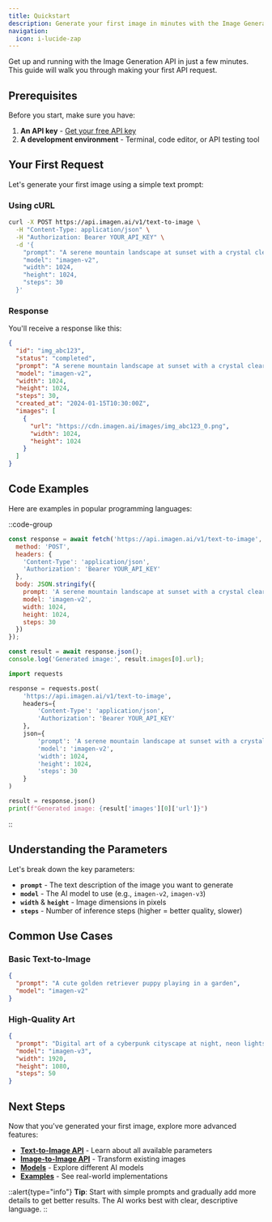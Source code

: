 ```yaml
---
title: Quickstart
description: Generate your first image in minutes with the Image Generation API.
navigation:
  icon: i-lucide-zap
---
```


Get up and running with the Image Generation API in just a few minutes. This guide will walk you through making your first API request.

## Prerequisites

Before you start, make sure you have:

1. **An API key** - [Get your free API key](/getting-started/authentication)
2. **A development environment** - Terminal, code editor, or API testing tool

## Your First Request

Let's generate your first image using a simple text prompt:

### Using cURL

```bash
curl -X POST https://api.imagen.ai/v1/text-to-image \
  -H "Content-Type: application/json" \
  -H "Authorization: Bearer YOUR_API_KEY" \
  -d '{
    "prompt": "A serene mountain landscape at sunset with a crystal clear lake",
    "model": "imagen-v2",
    "width": 1024,
    "height": 1024,
    "steps": 30
  }'
```

### Response

You'll receive a response like this:

```json
{
  "id": "img_abc123",
  "status": "completed",
  "prompt": "A serene mountain landscape at sunset with a crystal clear lake",
  "model": "imagen-v2",
  "width": 1024,
  "height": 1024,
  "steps": 30,
  "created_at": "2024-01-15T10:30:00Z",
  "images": [
    {
      "url": "https://cdn.imagen.ai/images/img_abc123_0.png",
      "width": 1024,
      "height": 1024
    }
  ]
}
```

## Code Examples

Here are examples in popular programming languages:

::code-group

```javascript [Node.js]
const response = await fetch('https://api.imagen.ai/v1/text-to-image', {
  method: 'POST',
  headers: {
    'Content-Type': 'application/json',
    'Authorization': 'Bearer YOUR_API_KEY'
  },
  body: JSON.stringify({
    prompt: 'A serene mountain landscape at sunset with a crystal clear lake',
    model: 'imagen-v2',
    width: 1024,
    height: 1024,
    steps: 30
  })
});

const result = await response.json();
console.log('Generated image:', result.images[0].url);
```

```python [Python]
import requests

response = requests.post(
    'https://api.imagen.ai/v1/text-to-image',
    headers={
        'Content-Type': 'application/json',
        'Authorization': 'Bearer YOUR_API_KEY'
    },
    json={
        'prompt': 'A serene mountain landscape at sunset with a crystal clear lake',
        'model': 'imagen-v2',
        'width': 1024,
        'height': 1024,
        'steps': 30
    }
)

result = response.json()
print(f"Generated image: {result['images'][0]['url']}")
```

::

## Understanding the Parameters

Let's break down the key parameters:

- **`prompt`** - The text description of the image you want to generate
- **`model`** - The AI model to use (e.g., `imagen-v2`, `imagen-v3`)
- **`width`** & **`height`** - Image dimensions in pixels
- **`steps`** - Number of inference steps (higher = better quality, slower)

## Common Use Cases

### Basic Text-to-Image

```json
{
  "prompt": "A cute golden retriever puppy playing in a garden",
  "model": "imagen-v2"
}
```

### High-Quality Art

```json
{
  "prompt": "Digital art of a cyberpunk cityscape at night, neon lights, highly detailed",
  "model": "imagen-v3",
  "width": 1920,
  "height": 1080,
  "steps": 50
}
```

## Next Steps

Now that you've generated your first image, explore more advanced features:

- **[Text-to-Image API](/api-reference/text-to-image)** - Learn about all available parameters
- **[Image-to-Image API](/api-reference/image-to-image)** - Transform existing images
- **[Models](/api-reference/models)** - Explore different AI models
- **[Examples](/examples)** - See real-world implementations

::alert{type="info"}
**Tip**: Start with simple prompts and gradually add more details to get better results. The AI works best with clear, descriptive language.
::
